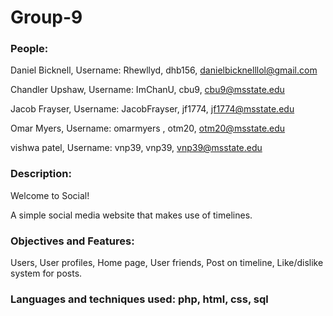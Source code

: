 # Group-9
### People:

Daniel Bicknell, Username: Rhewllyd, dhb156, danielbicknelllol@gmail.com

Chandler Upshaw, Username: ImChanU, cbu9, cbu9@msstate.edu

Jacob Frayser, Username: JacobFrayser, jf1774, jf1774@msstate.edu

Omar Myers, Username: omarmyers , otm20, otm20@msstate.edu

vishwa patel, Username: vnp39, vnp39, vnp39@msstate.edu

### Description:

Welcome to Social!

A simple social media website that makes use of timelines.

### Objectives and Features:

Users, User profiles, Home page, User friends, Post on timeline, Like/dislike system for posts.

### Languages and techniques used: php, html, css, sql
